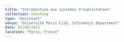 ```yaml
---
title: "Introduction aux systèmes d'exploitation"
collection: teaching
type: "Assistant"
venue: "Université Paris Cité, Informatic Department"
date: 01/09/2023
location: "Paris, France"
---
```

